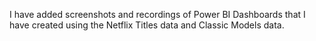 I have added screenshots and recordings of Power BI Dashboards that I have created using the Netflix Titles data and Classic Models data. 

